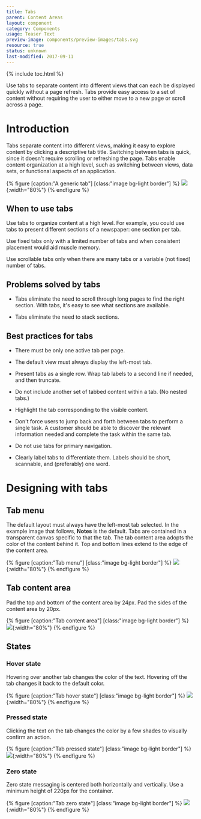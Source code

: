 ```yaml
---
title: Tabs
parent: Content Areas
layout: component
category: Components
usage: Teaser Text
preview-image: components/preview-images/tabs.svg
resource: true
status: unknown
last-modified: 2017-09-11
---
```


{% include toc.html %}

Use tabs to separate content into different views that can each be
displayed quickly without a page refresh. Tabs provide easy access to
a set of content without requiring the user to either move to a new
page or scroll across a page.


# Introduction

Tabs separate content into different views, making it easy to explore
content by clicking a descriptive tab title. Switching between tabs is
quick, since it doesn't require scrolling or refreshing the page. Tabs
enable content organization at a high level, such as switching between
views, data sets, or functional aspects of an application.

{% figure [caption:"A generic tab"] [class:"image bg-light border"] %}
![]({{site.url}}/assets/images/components/content-areas/tabs/tabs-lorem-ipsum.svg){:width="80%"}
{% endfigure %}


## When to use tabs

Use tabs to organize content at a high level. For example, you could
use tabs to present different sections of a newspaper: one section per
tab.

Use fixed tabs only with a limited number of tabs and when consistent
placement would aid muscle memory.

Use scrollable tabs only when there are many tabs or a variable (not
fixed) number of tabs.


## Problems solved by tabs

  * Tabs eliminate the need to scroll through long pages to find the
    right section. With tabs, it's easy to see what sections are
    available.

  * Tabs eliminate the need to stack sections.


## Best practices for tabs

  * There must be only one active tab per page.

  * The default view must always display the left-most tab.

  * Present tabs as a single row. Wrap tab labels to a second line if
    needed, and then truncate.

  * Do not include another set of tabbed content within a tab. (No
    nested tabs.)

  * Highlight the tab corresponding to the visible content.

  * Don't force users to jump back and forth between tabs to perform a
    single task. A customer should be able to discover the relevant
    information needed and complete the task within the same tab.

  * Do not use tabs for primary navigation.

  * Clearly label tabs to differentiate them. Labels should be short,
    scannable, and (preferably) one word.


# Designing with tabs

## Tab menu

The default layout must always have the left-most tab selected. In the
example image that follows, **Notes** is the default. Tabs are
contained in a transparent canvas specific to that the tab. The tab
content area adopts the color of the content behind it. Top and bottom
lines extend to the edge of the content area.

{% figure [caption:"Tab menu"] [class:"image bg-light border"] %}
![]({{site.url}}/assets/images/components/content-areas/tabs/tabs-menu.svg){:width="80%"}
{% endfigure %}


## Tab content area

Pad the top and bottom of the content area by 24px. Pad the sides of
the content area by 20px.

{% figure [caption:"Tab content area"] [class:"image bg-light border"] %}
![]({{site.url}}/assets/images/components/content-areas/tabs/tabs-content-area.svg){:width="80%"}
{% endfigure %}


## States

### Hover state

Hovering over another tab changes the color of the text. Hovering off
the tab changes it back to the default color.

{% figure [caption:"Tab hover state"] [class:"image bg-light border"] %}
![]({{site.url}}/assets/images/components/content-areas/tabs/tabs-hover-state.svg){:width="80%"}
{% endfigure %}


### Pressed state

Clicking the text on the tab changes the color by a few shades to
visually confirm an action.

{% figure [caption:"Tab pressed state"] [class:"image bg-light border"] %}
![]({{site.url}}/assets/images/components/content-areas/tabs/tabs-pressed-state.svg){:width="80%"}
{% endfigure %}


### Zero state

Zero state messaging is centered both horizontally and vertically. Use
a minimum height of 220px for the container.

{% figure [caption:"Tab zero state"] [class:"image bg-light border"] %}
![]({{site.url}}/assets/images/components/content-areas/tabs/tabs-zero-state.svg){:width="80%"}
{% endfigure %}
